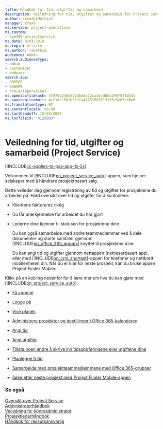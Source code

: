 ```yaml
---
title: Håndbok for tid, utgifter og samarbeid
description: Veiledning for tid, utgifter og samarbeid for Project Service
author: revathiMuthiah
manager: kfend
ms.service: project-operations
ms.custom:
- dyn365-projectservice
ms.date: 8/03/2018
ms.topic: article
ms.author: revathim
audience: Admin
search.audienceType:
- admin
- customizer
- enduser
search.app:
- D365CE
- D365PS
- ProjectOperations
ms.openlocfilehash: 4f975a248c6224bdea72ca1ecdb8a299f0f9254c
ms.sourcegitcommit: 4cf1dc1561b92fca4175f0b3813133c5e63ce8e6
ms.translationtype: HT
ms.contentlocale: nb-NO
ms.lasthandoff: 10/28/2020
ms.locfileid: "4120060"
---
```

# <a name="time-expense-and-collaboration-guide-project-service"></a>Veiledning for tid, utgifter og samarbeid (Project Service)

[!INCLUDE[cc-applies-to-psa-app-1x-2x](../includes/cc-applies-to-psa-app-1x-2x.md)]

Velkommen til [!INCLUDE[pn_project_service_auto](../includes/pn-project-service-auto.md)]-appen, som hjelper selskaper med å håndtere prosjektbasert salg. 
  
 Dette veileder deg gjennom registrering av tid og utgifter for prosjektene du arbeider på. Hold oversikt over tid og utgifter for å kontrollere:  
  
- Klientene faktureres riktig  
  
- Du får anerkjennelse for arbeidet du har gjort  
  
- Lederne dine kjenner til statusen for prosjektene dine  
  
  Du kan også samarbeide med andre teammedlemmer ved å dele dokumenter og starte samtaler gjennom [!INCLUDE[pn_office_365_groups](../includes/pn-office-365-groups.md)] knyttet til prosjektene dine.  
  
  Du kan angi tid og utgifter gjennom nettappen (nettleserbasert app), eller med [!INCLUDE[pn_crm_shortest](../includes/pn-crm-shortest.md)]-appen for telefoner og nettbrett mobilenheten din. Når du er klar for neste prosjekt, kan du bruke appen Project Finder Mobile.  
  
Klikk på en kobling nedenfor for å lære mer om hva du kan gjøre med [!INCLUDE[pn_project_service_auto](../includes/pn-project-service-auto.md)]:  
  
-   [Få appene](../psa/get-apps.md)  
  
-   [Logge på](../psa/sign-in.md)  
  
-   [Vise planen](../psa/view-schedule.md)  
  
-   [Administrere prosjekter og bestillinger i Office 365-kalenderen](../psa/manage-project-bookings-office-365-calendar.md)  
  
-   [Angi tid](../psa/enter-time.md)  
  
-   [Angi utgifter](../psa/enter-expenses.md)  
  
-   [Tillate noen andre å skrive inn tidsoppføringene eller utgiftene dine](../psa/allow-someone-else-enter-time-entry-expense.md)  
  
-   [Planlegge fritid](../psa/schedule-time-off.md)  
  
-   [Samarbeide med prosjektteammedlemmene med Office 365-grupper](../psa/collaborate-project-team-members-office-365-groups.md)  
  
-   [Søke etter neste prosjekt med Project Finder Mobile-appen](../psa/find-next-project-finder-mobile-app.md)  
  
### <a name="see-also"></a>Se også  
 [Oversikt over Project Service](../psa/overview.md)   
 [Administratorhåndbok](../psa/admin-guide.md)   
 [Veiledning for kontoadministrator](../psa/account-manager-guide.md)   
 [Prosjektlederhåndbok](../psa/project-manager-guide.md)   
 [Håndbok for ressursansvarlig](../psa/resource-manager-guide.md)   
